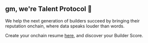 ## gm, we're Talent Protocol 👋

We help the next generation of builders succeed by bringing their reputation onchain, where data speaks louder than words.

Create your onchain resume [here](https://talentprotocol.com), and discover your Builder Score.
